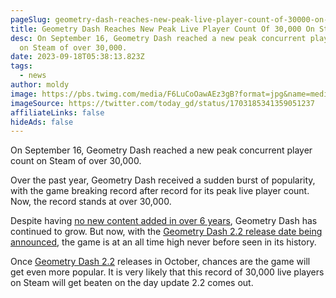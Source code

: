 ```yaml
---
pageSlug: geometry-dash-reaches-new-peak-live-player-count-of-30000-on-steam
title: Geometry Dash Reaches New Peak Live Player Count Of 30,000 On Steam
desc: On September 16, Geometry Dash reached a new peak concurrent player count
  on Steam of over 30,000.
date: 2023-09-18T05:38:13.823Z
tags:
  - news
author: moldy
image: https://pbs.twimg.com/media/F6LuCoOawAEz3gB?format=jpg&name=medium
imageSource: https://twitter.com/today_gd/status/1703185341359051237
affiliateLinks: false
hideAds: false
---
```

On September 16, Geometry Dash reached a new peak concurrent player count on Steam of over 30,000.

Over the past year, Geometry Dash received a sudden burst of popularity, with the game breaking record after record for its peak live player count. Now, the record stands at over 30,000.

Despite having [no new content added in over 6 years](/posts/geometry-dash-2-2-wait-turns-6-years-old/), Geometry Dash has continued to grow. But now, with the [Geometry Dash 2.2 release date being announced](/posts/final-geometry-dash-2-2-release-date-confirmed-by-robtop/), the game is at an all time high never before seen in its history.

Once  [Geometry Dash 2.2](/categories/2.2/) releases in October, chances are the game will get even more popular. It is very likely that this record of 30,000 live players on Steam will get beaten on the day update 2.2 comes out.